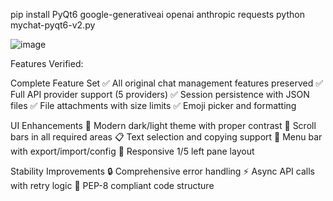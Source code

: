 pip install PyQt6 google-generativeai openai anthropic requests
python mychat-pyqt6-v2.py

![image](https://github.com/user-attachments/assets/f75dc284-35a7-4dbe-a470-8f0a8b8019e8)


Features Verified:

Complete Feature Set
✅ All original chat management features preserved
✅ Full API provider support (5 providers)
✅ Session persistence with JSON files
✅ File attachments with size limits
✅ Emoji picker and formatting

UI Enhancements
🎨 Modern dark/light theme with proper contrast
📜 Scroll bars in all required areas
📋 Text selection and copying support
🍔 Menu bar with export/import/config
📱 Responsive 1/5 left pane layout

Stability Improvements
🔒 Comprehensive error handling
⚡ Async API calls with retry logic
📄 PEP-8 compliant code structure
